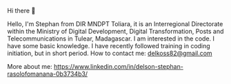 Hi there 👋

Hello, I'm Stephan from DIR MNDPT Toliara, it is an Interregional Directorate within the Ministry of Digital Development, Digital Transformation, Posts and Telecommunications in Tulear, Madagascar.
I am interested in the code. I have some basic knowledge.
I have recently followed training in coding initiation, but in short period.
How to contact me: delkoss82@gmail.com


More about me: https://www.linkedin.com/in/delson-stephan-rasolofomanana-0b3734b3/
